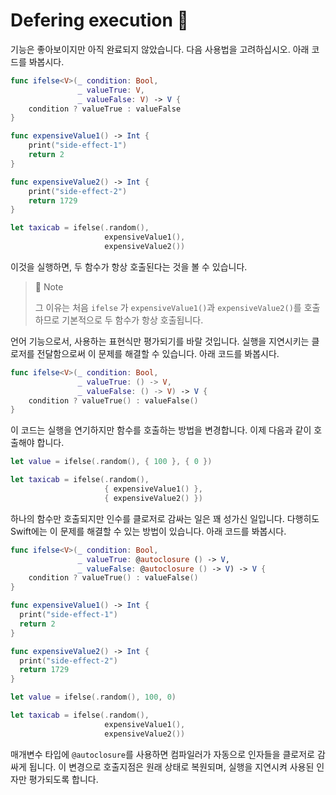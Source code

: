 # Defering execution 🤿

기능은 좋아보이지만 아직 완료되지 않았습니다.
다음 사용법을 고려하십시오.
아래 코드를 봐봅시다.

```swift
func ifelse<V>(_ condition: Bool,
               _ valueTrue: V,
               _ valueFalse: V) -> V {
    condition ? valueTrue : valueFalse
}

func expensiveValue1() -> Int {
    print("side-effect-1")
    return 2
}

func expensiveValue2() -> Int {
    print("side-effect-2")
    return 1729
}

let taxicab = ifelse(.random(),
                     expensiveValue1(),
                     expensiveValue2())
```

이것을 실행하면, 두 함수가 항상 호출된다는 것을 볼 수 있습니다.

> 📝 Note
> 
>그 이유는 처음 `ifelse` 가 `expensiveValue1()`과 `expensiveValue2()`를 호출하므로
기본적으로 두 함수가 항상 호출됩니다.

언어 기능으로서, 사용하는 표현식만 평가되기를 바랄 것입니다.
실행을 지연시키는 클로저를 전달함으로써 이 문제를 해결할 수 있습니다.
아래 코드를 봐봅시다.

```swift
func ifelse<V>(_ condition: Bool,
               _ valueTrue: () -> V,
               _ valueFalse: () -> V) -> V {
    condition ? valueTrue() : valueFalse()
}
```

이 코드는 실행을 연기하지만 함수를 호출하는 방법을 변경합니다.
이제 다음과 같이 호출해야 합니다.

```swift
let value = ifelse(.random(), { 100 }, { 0 })

let taxicab = ifelse(.random(),
                     { expensiveValue1() },
                     { expensiveValue2() })
```

하나의 함수만 호출되지만 인수를 클로저로 감싸는 일은 꽤 성가신 일입니다.
다행히도 Swift에는 이 문제를 해결할 수 있는 방법이 있습니다.
아래 코드를 봐봅시다.

```swift
func ifelse<V>(_ condition: Bool,
               _ valueTrue: @autoclosure () -> V,
               _ valueFalse: @autoclosure () -> V) -> V {
    condition ? valueTrue() : valueFalse()
}

func expensiveValue1() -> Int {
  print("side-effect-1")
  return 2
}

func expensiveValue2() -> Int {
  print("side-effect-2")
  return 1729
}

let value = ifelse(.random(), 100, 0)

let taxicab = ifelse(.random(),
                     expensiveValue1(),
                     expensiveValue2())
```

매개변수 타입에 `@autoclosure`를 사용하면 컴파일러가 자동으로 인자들을 클로저로 감싸게 됩니다.
이 변경으로 호출지점은 원래 상태로 복원되며, 실행을 지연시켜 사용된 인자만 평가되도록 합니다.
